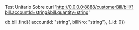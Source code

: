 Test Unitario Sobre
curl 'http://0.0.0.0:8888/customerBill/bill/?bill.accountId=string&bill.quantity=string'


db.bill.find({ accountId: "string", billNro: "string"}, {_id: 0})